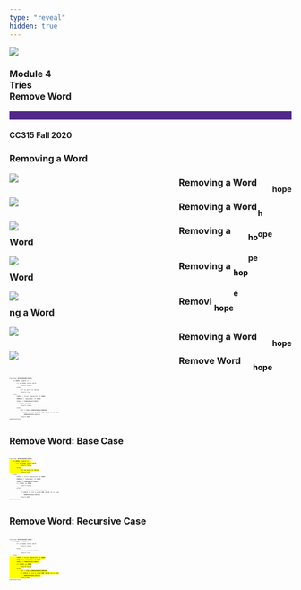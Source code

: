```yaml
---
type: "reveal"
hidden: true
---
```


<section>
<img class="stretch plain" src="/images/core-logo-on-white.png">
<h3> Module 4 <br> Tries <br> Remove Word</h3>
<hr style="height:15px;color:512888;background-color:512888;">
<h4>CC315 Fall 2020</h4>
</section>


<section>
<h3>Removing a Word</h3>
<div style="float:left;width:60%">
<img class="stretch plain" src="/images/315_4.3_trie1.svg">
</div>
<div style="float:right">
<h4>hope</h4>
</div>
</section>

<section>
<h3>Removing a Word</h3>
<div style="float:left;width:60%">
<img class="stretch plain" src="/images/315_4.3_trie2.svg">
</div>
<div style="float:right">
<h4 style="color:black">h</h4><h4>ope</h4>
</div>
</section>

<section>
<h3>Removing a Word</h3>
<div style="float:left;width:60%">
<img class="stretch plain" src="/images/315_4.3_trie3.svg">
</div>
<div style="float:right">
<h4 style="color:black">ho</h4><h4>pe</h4>
</div>
</section>

<section>
<h3>Removing a Word</h3>
<div style="float:left;width:60%">
<img class="stretch plain" src="/images/315_4.3_trie4.svg">
</div>
<div style="float:right">
<h4 style="color:black">hop</h4><h4>e</h4>
</div>
</section>


<section>
<h3>Removing a Word</h3>
<div style="float:left;width:60%">
<img class="stretch plain" src="/images/315_4.3_trie5.svg">
</div>
<div style="float:right">
<h4 style="color:black">hope</h4>
</div>
</section>

<section>
<h3>Removing a Word</h3>
<div style="float:left;width:60%">
<img class="stretch plain" src="/images/315_4.3_trie6.svg">
</div>
<div style="float:right">
<h4 style="color:black">hope</h4>
</div>
</section>

<section>
<h3>Removing a Word</h3>
<div style="float:left;width:60%">
<img class="stretch plain" src="/images/315_4.3_trie7.svg">
</div>
<div style="float:right">
<h4 style="color:black">hope</h4>
</div>
</section>

<section>
<h3> Remove Word </h3>
<pre class="" style="font-size: .23em; width: 54%"><code class="python">
function REMOVEWORD(WORD)
    if WORD length is 0
        if already not a word
            return false
        else
            set is_word to false
            return true
    else
        FIRST = first character of WORD
        REMAIN = remainder of WORD
        CHILD = FINDCHILD(FIRST)
        if CHILD is NONE
            return false
        else
            RET = CHILD.REMOVEWORD(REMAIN)
            if CHILD is not a word AND CHILD is a leaf
                REMOVECHILD(CHILD)
            return RET
end function
 </code></pre>
</section>

<section>
<h3> Remove Word: Base Case </h3>
<pre class="" style="font-size: .23em; width: 54%"><code class="python">
function REMOVEWORD(WORD)<mark>
    if WORD length is 0
        if already not a word
            return false
        else
            set is_word to false
            return true</mark>
    else
        FIRST = first character of WORD
        REMAIN = remainder of WORD
        CHILD = FINDCHILD(FIRST)
        if CHILD is NONE
            return false
        else
            RET = CHILD.REMOVEWORD(REMAIN)
            if CHILD is not a word AND CHILD is a leaf
                REMOVECHILD(CHILD)
            return RET
end function
 </code></pre>
</section>

<section>
<h3> Remove Word: Recursive Case </h3>
<pre class="" style="font-size: .23em; width: 54%"><code class="python">
function REMOVEWORD(WORD)
    if WORD length is 0
        if already not a word
            return false
        else
            set is_word to false
            return true
    else<mark>
        FIRST = first character of WORD
        REMAIN = remainder of WORD
        CHILD = FINDCHILD(FIRST)
        if CHILD is NONE
            return false
        else
            RET = CHILD.REMOVEWORD(REMAIN)
            if CHILD is not a word AND CHILD is a leaf
                REMOVECHILD(CHILD)
            return RET</mark>
end function
 </code></pre>
</section>
